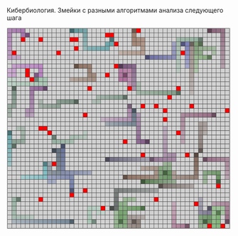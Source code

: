 Кибербиология. 
Змейки с разными алгоритмами анализа следующего шага

![Иллюстрация к проекту](https://github.com/aquaforge/SnakeNeuralNet/blob/main/app.png)

